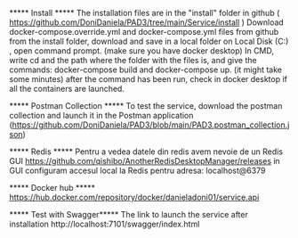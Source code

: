 ***** Install *****
The installation files are in the "install" folder in github ( https://github.com/DoniDaniela/PAD3/tree/main/Service/install ) 
Download docker-compose.override.yml and docker-compose.yml files from github from the install folder, download and save in a local folder on Local Disk (C:) , open command prompt. (make sure you have docker desktop)
In CMD, write cd and the path where the folder with the files is, and give the commands: docker-compose build and docker-compose up. (it might take some minutes) after the command has been run, check in docker desktop if all the containers are launched.

***** Postman Collection *****
To test the service, download the postman collection and launch it in the Postman application (https://github.com/DoniDaniela/PAD3/blob/main/PAD3.postman_collection.json)

***** Redis *****
Pentru a vedea datele din redis avem nevoie de un Redis GUI
https://github.com/qishibo/AnotherRedisDesktopManager/releases
in GUI configuram accesul local la Redis pentru adresa: localhost@6379

***** Docker hub *****
https://hub.docker.com/repository/docker/danieladoni01/service.api

***** Test with Swagger*****
The link to launch the service after installation
http://localhost:7101/swagger/index.html


